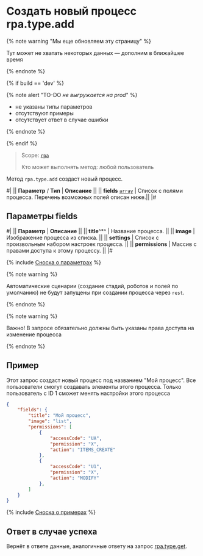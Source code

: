 # Создать новый процесс rpa.type.add

{% note warning "Мы еще обновляем эту страницу" %}

Тут может не хватать некоторых данных — дополним в ближайшее время

{% endnote %}

{% if build == 'dev' %}

{% note alert "TO-DO _не выгружается на prod_" %}

- не указаны типы параметров
- отсутствуют примеры
- отсутствует ответ в случае ошибки

{% endnote %}

{% endif %}

> Scope: [`rpa`](../../../scopes/permissions.md)
>
> Кто может выполнять метод: любой пользователь

Метод `rpa.type.add` создаст новый процесс.

#|
|| **Параметр** / **Тип** | **Описание** ||
|| **fields**
[`array`](../../../data-types.md) | Список с полями процесса. Перечень возможных полей описан ниже.||
|#

## Параметры fields

#|
|| **Параметр** | **Описание** ||
|| **title**^*^ | Название процесса. ||
|| **image** | Изображение процесса из списка. ||
|| **settings** | Список с произвольным набором настроек процесса. ||
|| **permissions** | Массив с правами доступа к этому процессу. ||
|#

{% include [Сноска о параметрах](../../../../_includes/required.md) %}

{% note warning %}

Автоматические сценарии (создание стадий, роботов и полей по умолчанию) не будут запущены при создании процесса через `rest`.

{% endnote %}

{% note warning %}

Важно! В запросе обязательно должны быть указаны права доступа на изменение процесса

{% endnote %}

## Пример

Этот запрос создаст новый процесс под названием "Мой процесс". Все пользователи смогут создавать элементы этого процесса. Только пользователь с ID 1 сможет менять настройки этого процесса

```json
{
    "fields": {
        "title": "Мой процесс",
        "image": "list",
        "permissions": [
            {
                "accessCode": "UA",
                "permission": "X",
                "action": "ITEMS_CREATE"
            },
            {
                "accessCode": "U1",
                "permission": "X",
                "action": "MODIFY"
            },
        ]
    }
}
```

{% include [Сноска о примерах](../../../../_includes/examples.md) %}

## Ответ в случае успеха

 Вернёт в ответе данные, аналогичные ответу на запрос [rpa.type.get](./rpa-type-get.md).
